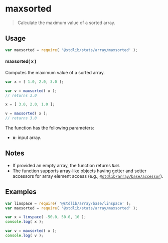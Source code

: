 <!--

@license Apache-2.0

Copyright (c) 2025 The Stdlib Authors.

Licensed under the Apache License, Version 2.0 (the "License");
you may not use this file except in compliance with the License.
You may obtain a copy of the License at

   http://www.apache.org/licenses/LICENSE-2.0

Unless required by applicable law or agreed to in writing, software
distributed under the License is distributed on an "AS IS" BASIS,
WITHOUT WARRANTIES OR CONDITIONS OF ANY KIND, either express or implied.
See the License for the specific language governing permissions and
limitations under the License.

-->

# maxsorted

> Calculate the maximum value of a sorted array.

<section class="intro">

</section>

<!-- /.intro -->

<section class="usage">

## Usage

```javascript
var maxsorted = require( '@stdlib/stats/array/maxsorted' );
```

#### maxsorted( x )

Computes the maximum value of a sorted array.

```javascript
var x = [ 1.0, 2.0, 3.0 ];

var v = maxsorted( x );
// returns 3.0

x = [ 3.0, 2.0, 1.0 ];

v = maxsorted( x );
// returns 3.0
```

The function has the following parameters:

-   **x**: input array.

</section>

<!-- /.usage -->

<section class="notes">

## Notes

-   If provided an empty array, the function returns `NaN`.
-   The function supports array-like objects having getter and setter accessors for array element access (e.g., [`@stdlib/array/base/accessor`][@stdlib/array/base/accessor]).

</section>

<!-- /.notes -->

<section class="examples">

## Examples

<!-- eslint no-undef: "error" -->

```javascript
var linspace = require( '@stdlib/array/base/linspace' );
var maxsorted = require( '@stdlib/stats/array/maxsorted' );

var x = linspace( -50.0, 50.0, 10 );
console.log( x );

var v = maxsorted( x );
console.log( v );
```

</section>

<!-- /.examples -->

<!-- Section for related `stdlib` packages. Do not manually edit this section, as it is automatically populated. -->

<section class="related">

</section>

<!-- /.related -->

<!-- Section for all links. Make sure to keep an empty line after the `section` element and another before the `/section` close. -->

<section class="links">

[@stdlib/array/base/accessor]: https://github.com/stdlib-js/array-base-accessor

</section>

<!-- /.links -->
